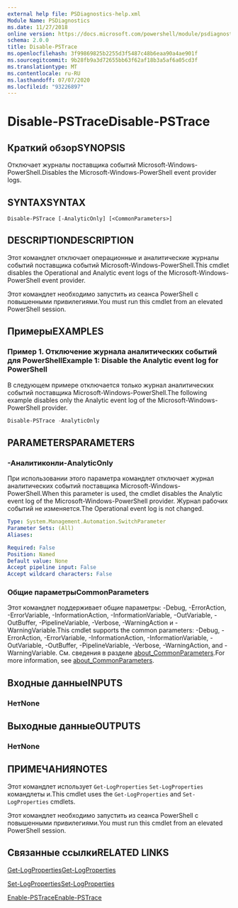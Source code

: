 ```yaml
---
external help file: PSDiagnostics-help.xml
Module Name: PSDiagnostics
ms.date: 11/27/2018
online version: https://docs.microsoft.com/powershell/module/psdiagnostics/disable-pstrace?view=powershell-6&WT.mc_id=ps-gethelp
schema: 2.0.0
title: Disable-PSTrace
ms.openlocfilehash: 3f99869825b2255d3f5487c48b6eaa90a4ae901f
ms.sourcegitcommit: 9b28fb9a3d72655bb63f62af18b3a5af6a05cd3f
ms.translationtype: MT
ms.contentlocale: ru-RU
ms.lasthandoff: 07/07/2020
ms.locfileid: "93226897"
---
```

# <span data-ttu-id="18d98-102">Disable-PSTrace</span><span class="sxs-lookup"><span data-stu-id="18d98-102">Disable-PSTrace</span></span>

## <span data-ttu-id="18d98-103">Краткий обзор</span><span class="sxs-lookup"><span data-stu-id="18d98-103">SYNOPSIS</span></span>
<span data-ttu-id="18d98-104">Отключает журналы поставщика событий Microsoft-Windows-PowerShell.</span><span class="sxs-lookup"><span data-stu-id="18d98-104">Disables the Microsoft-Windows-PowerShell event provider logs.</span></span>

## <span data-ttu-id="18d98-105">SYNTAX</span><span class="sxs-lookup"><span data-stu-id="18d98-105">SYNTAX</span></span>

```
Disable-PSTrace [-AnalyticOnly] [<CommonParameters>]
```

## <span data-ttu-id="18d98-106">DESCRIPTION</span><span class="sxs-lookup"><span data-stu-id="18d98-106">DESCRIPTION</span></span>

<span data-ttu-id="18d98-107">Этот командлет отключает операционные и аналитические журналы событий поставщика событий Microsoft-Windows-PowerShell.</span><span class="sxs-lookup"><span data-stu-id="18d98-107">This cmdlet disables the Operational and Analytic event logs of the Microsoft-Windows-PowerShell event provider.</span></span>

<span data-ttu-id="18d98-108">Этот командлет необходимо запустить из сеанса PowerShell с повышенными привилегиями.</span><span class="sxs-lookup"><span data-stu-id="18d98-108">You must run this cmdlet from an elevated PowerShell session.</span></span>

## <span data-ttu-id="18d98-109">Примеры</span><span class="sxs-lookup"><span data-stu-id="18d98-109">EXAMPLES</span></span>

### <span data-ttu-id="18d98-110">Пример 1. Отключение журнала аналитических событий для PowerShell</span><span class="sxs-lookup"><span data-stu-id="18d98-110">Example 1: Disable the Analytic event log for PowerShell</span></span>

<span data-ttu-id="18d98-111">В следующем примере отключается только журнал аналитических событий поставщика Microsoft-Windows-PowerShell.</span><span class="sxs-lookup"><span data-stu-id="18d98-111">The following example disables only the Analytic event log of the Microsoft-Windows-PowerShell provider.</span></span>

```powershell
Disable-PSTrace -AnalyticOnly
```

## <span data-ttu-id="18d98-112">PARAMETERS</span><span class="sxs-lookup"><span data-stu-id="18d98-112">PARAMETERS</span></span>

### <span data-ttu-id="18d98-113">-Аналитиконли</span><span class="sxs-lookup"><span data-stu-id="18d98-113">-AnalyticOnly</span></span>

<span data-ttu-id="18d98-114">При использовании этого параметра командлет отключает журнал аналитических событий поставщика Microsoft-Windows-PowerShell.</span><span class="sxs-lookup"><span data-stu-id="18d98-114">When this parameter is used, the cmdlet disables the Analytic event log of the Microsoft-Windows-PowerShell provider.</span></span> <span data-ttu-id="18d98-115">Журнал рабочих событий не изменяется.</span><span class="sxs-lookup"><span data-stu-id="18d98-115">The Operational event log is not changed.</span></span>

```yaml
Type: System.Management.Automation.SwitchParameter
Parameter Sets: (All)
Aliases:

Required: False
Position: Named
Default value: None
Accept pipeline input: False
Accept wildcard characters: False
```

### <span data-ttu-id="18d98-116">Общие параметры</span><span class="sxs-lookup"><span data-stu-id="18d98-116">CommonParameters</span></span>
<span data-ttu-id="18d98-117">Этот командлет поддерживает общие параметры: -Debug, -ErrorAction, -ErrorVariable, -InformationAction, -InformationVariable, -OutVariable, -OutBuffer, -PipelineVariable, -Verbose, -WarningAction и -WarningVariable.</span><span class="sxs-lookup"><span data-stu-id="18d98-117">This cmdlet supports the common parameters: -Debug, -ErrorAction, -ErrorVariable, -InformationAction, -InformationVariable, -OutVariable, -OutBuffer, -PipelineVariable, -Verbose, -WarningAction, and -WarningVariable.</span></span> <span data-ttu-id="18d98-118">См. сведения в разделе [about_CommonParameters](http://go.microsoft.com/fwlink/?LinkID=113216).</span><span class="sxs-lookup"><span data-stu-id="18d98-118">For more information, see [about_CommonParameters](http://go.microsoft.com/fwlink/?LinkID=113216).</span></span>

## <span data-ttu-id="18d98-119">Входные данные</span><span class="sxs-lookup"><span data-stu-id="18d98-119">INPUTS</span></span>

### <span data-ttu-id="18d98-120">Нет</span><span class="sxs-lookup"><span data-stu-id="18d98-120">None</span></span>

## <span data-ttu-id="18d98-121">Выходные данные</span><span class="sxs-lookup"><span data-stu-id="18d98-121">OUTPUTS</span></span>

### <span data-ttu-id="18d98-122">Нет</span><span class="sxs-lookup"><span data-stu-id="18d98-122">None</span></span>

## <span data-ttu-id="18d98-123">ПРИМЕЧАНИЯ</span><span class="sxs-lookup"><span data-stu-id="18d98-123">NOTES</span></span>

<span data-ttu-id="18d98-124">Этот командлет использует `Get-LogProperties` `Set-LogProperties` командлеты и.</span><span class="sxs-lookup"><span data-stu-id="18d98-124">This cmdlet uses the `Get-LogProperties` and `Set-LogProperties` cmdlets.</span></span>

<span data-ttu-id="18d98-125">Этот командлет необходимо запустить из сеанса PowerShell с повышенными привилегиями.</span><span class="sxs-lookup"><span data-stu-id="18d98-125">You must run this cmdlet from an elevated PowerShell session.</span></span>

## <span data-ttu-id="18d98-126">Связанные ссылки</span><span class="sxs-lookup"><span data-stu-id="18d98-126">RELATED LINKS</span></span>

[<span data-ttu-id="18d98-127">Get-LogProperties</span><span class="sxs-lookup"><span data-stu-id="18d98-127">Get-LogProperties</span></span>](Get-LogProperties.md)

[<span data-ttu-id="18d98-128">Set-LogProperties</span><span class="sxs-lookup"><span data-stu-id="18d98-128">Set-LogProperties</span></span>](Set-LogProperties.md)

[<span data-ttu-id="18d98-129">Enable-PSTrace</span><span class="sxs-lookup"><span data-stu-id="18d98-129">Enable-PSTrace</span></span>](Enable-PSTrace.md)
